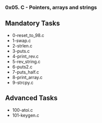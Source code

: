 ### 0x05. C - Pointers, arrays and strings

## Mandatory Tasks
- 0-reset_to_98.c
- 1-swap.c
- 2-strlen.c
- 3-puts.c
- 4-print_rev.c
- 5-rev_string.c
- 6-puts2.c
- 7-puts_half.c
- 8-print_array.c
- 9-strcpy.c

## Advanced Tasks
- 100-atoi.c
- 101-keygen.c
